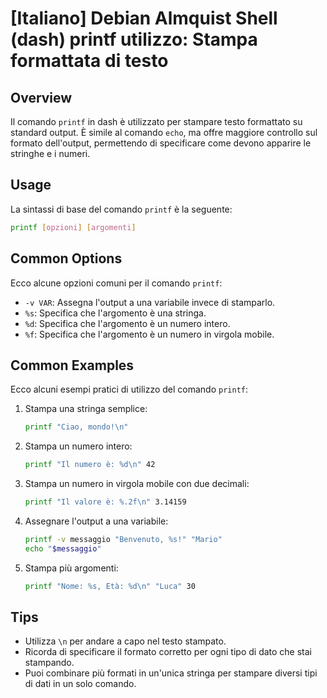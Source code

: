 # [Italiano] Debian Almquist Shell (dash) printf utilizzo: Stampa formattata di testo

## Overview
Il comando `printf` in dash è utilizzato per stampare testo formattato su standard output. È simile al comando `echo`, ma offre maggiore controllo sul formato dell'output, permettendo di specificare come devono apparire le stringhe e i numeri.

## Usage
La sintassi di base del comando `printf` è la seguente:

```sh
printf [opzioni] [argomenti]
```

## Common Options
Ecco alcune opzioni comuni per il comando `printf`:

- `-v VAR`: Assegna l'output a una variabile invece di stamparlo.
- `%s`: Specifica che l'argomento è una stringa.
- `%d`: Specifica che l'argomento è un numero intero.
- `%f`: Specifica che l'argomento è un numero in virgola mobile.

## Common Examples
Ecco alcuni esempi pratici di utilizzo del comando `printf`:

1. Stampa una stringa semplice:
   ```sh
   printf "Ciao, mondo!\n"
   ```

2. Stampa un numero intero:
   ```sh
   printf "Il numero è: %d\n" 42
   ```

3. Stampa un numero in virgola mobile con due decimali:
   ```sh
   printf "Il valore è: %.2f\n" 3.14159
   ```

4. Assegnare l'output a una variabile:
   ```sh
   printf -v messaggio "Benvenuto, %s!" "Mario"
   echo "$messaggio"
   ```

5. Stampa più argomenti:
   ```sh
   printf "Nome: %s, Età: %d\n" "Luca" 30
   ```

## Tips
- Utilizza `\n` per andare a capo nel testo stampato.
- Ricorda di specificare il formato corretto per ogni tipo di dato che stai stampando.
- Puoi combinare più formati in un'unica stringa per stampare diversi tipi di dati in un solo comando.